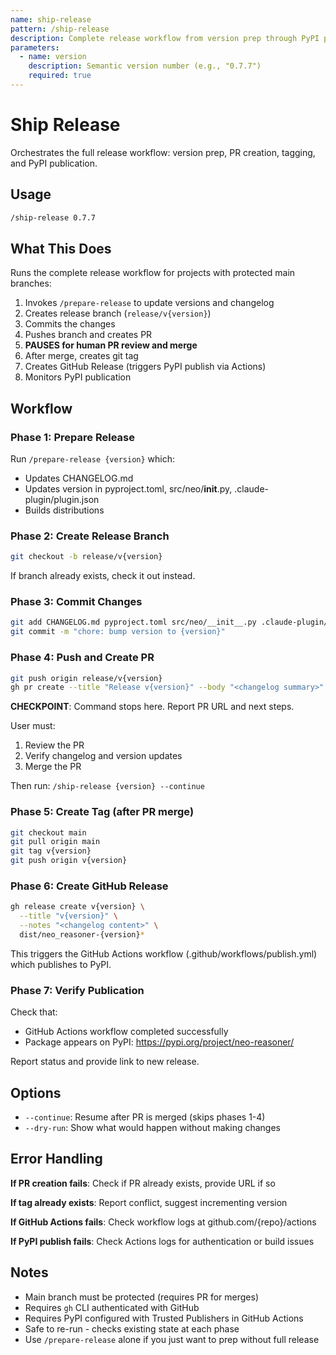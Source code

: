 ```yaml
---
name: ship-release
pattern: /ship-release
description: Complete release workflow from version prep through PyPI publication
parameters:
  - name: version
    description: Semantic version number (e.g., "0.7.7")
    required: true
---
```


# Ship Release

Orchestrates the full release workflow: version prep, PR creation, tagging, and PyPI publication.

## Usage

```bash
/ship-release 0.7.7
```

## What This Does

Runs the complete release workflow for projects with protected main branches:

1. Invokes `/prepare-release` to update versions and changelog
2. Creates release branch (`release/v{version}`)
3. Commits the changes
4. Pushes branch and creates PR
5. **PAUSES for human PR review and merge**
6. After merge, creates git tag
7. Creates GitHub Release (triggers PyPI publish via Actions)
8. Monitors PyPI publication

## Workflow

### Phase 1: Prepare Release

Run `/prepare-release {version}` which:
- Updates CHANGELOG.md
- Updates version in pyproject.toml, src/neo/__init__.py, .claude-plugin/plugin.json
- Builds distributions

### Phase 2: Create Release Branch

```bash
git checkout -b release/v{version}
```

If branch already exists, check it out instead.

### Phase 3: Commit Changes

```bash
git add CHANGELOG.md pyproject.toml src/neo/__init__.py .claude-plugin/plugin.json
git commit -m "chore: bump version to {version}"
```

### Phase 4: Push and Create PR

```bash
git push origin release/v{version}
gh pr create --title "Release v{version}" --body "<changelog summary>"
```

**CHECKPOINT**: Command stops here. Report PR URL and next steps.

User must:
1. Review the PR
2. Verify changelog and version updates
3. Merge the PR

Then run: `/ship-release {version} --continue`

### Phase 5: Create Tag (after PR merge)

```bash
git checkout main
git pull origin main
git tag v{version}
git push origin v{version}
```

### Phase 6: Create GitHub Release

```bash
gh release create v{version} \
  --title "v{version}" \
  --notes "<changelog content>" \
  dist/neo_reasoner-{version}*
```

This triggers the GitHub Actions workflow (.github/workflows/publish.yml) which publishes to PyPI.

### Phase 7: Verify Publication

Check that:
- GitHub Actions workflow completed successfully
- Package appears on PyPI: https://pypi.org/project/neo-reasoner/

Report status and provide link to new release.

## Options

- `--continue`: Resume after PR is merged (skips phases 1-4)
- `--dry-run`: Show what would happen without making changes

## Error Handling

**If PR creation fails**: Check if PR already exists, provide URL if so

**If tag already exists**: Report conflict, suggest incrementing version

**If GitHub Actions fails**: Check workflow logs at github.com/{repo}/actions

**If PyPI publish fails**: Check Actions logs for authentication or build issues

## Notes

- Main branch must be protected (requires PR for merges)
- Requires `gh` CLI authenticated with GitHub
- Requires PyPI configured with Trusted Publishers in GitHub Actions
- Safe to re-run - checks existing state at each phase
- Use `/prepare-release` alone if you just want to prep without full release
